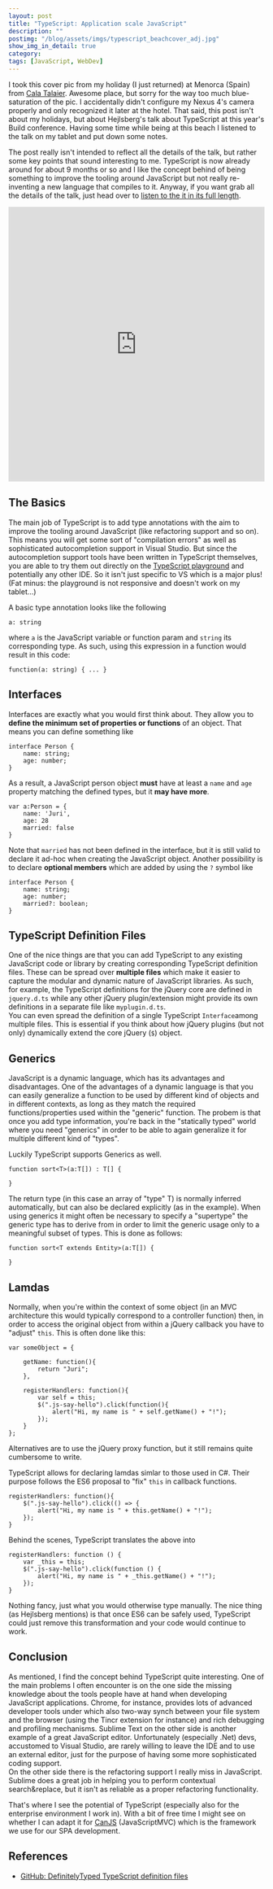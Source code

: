 ```yaml
---
layout: post
title: "TypeScript: Application scale JavaScript"
description: ""
postimg: "/blog/assets/imgs/typescript_beachcover_adj.jpg"
show_img_in_detail: true
category: 
tags: [JavaScript, WebDev]
---
```


I took this cover pic from my holiday (I just returned) at Menorca (Spain) from [Cala Talaier](https://www.google.com/maps?ll=39.926536,3.902724&spn=0.001351,0.002575&t=h&dg=opt&z=19). Awesome place, but sorry for the way too much blue-saturation of the pic. I accidentally didn't configure my Nexus 4's camera properly and only recognized it later at the hotel. That said, this post isn't about my holidays, but about Hejlsberg's talk about TypeScript at this year's Build conference. Having some time while being at this beach I listened to the talk on my tablet and put down some notes.

The post really isn't intended to reflect all the details of the talk, but rather some key points that sound interesting to me. TypeScript is now already around for about 9 months or so and I like the concept behind of being something to improve the tooling around JavaScript but not really re-inventing a new language that compiles to it.
Anyway, if you want grab all the details of the talk, just head over to [listen to the it in its full length]( http://channel9.msdn.com/Events/Build/2013/3-314).  

<iframe style="height:540px;width:100%" src="http://channel9.msdn.com/Events/Build/2013/3-314/player" frameBorder="0" scrolling="no"> </iframe>

## The Basics

The main job of TypeScript is to add type annotations with the aim to improve the tooling around JavaScript (like refactoring support and so on). This means you will get some sort of "compilation errors" as well as sophisticated autocompletion support in Visual Studio. But since the autocompletion support tools have been written in TypeScript themselves, you are able to try them out directly on the [TypeScript playground](http://www.typescriptlang.org/Playground/) and potentially any other IDE. So it isn't just specific to VS which is a major plus!  
(Fat minus: the playground is not responsive and doesn't work on my tablet...)

A basic type annotation looks like the following

    a: string

where `a` is the JavaScript variable or function param and `string` its corresponding type. As such, using this expression in a function would result in this code:

    function(a: string) { ... }

## Interfaces

Interfaces are exactly what you would first think about. They allow you to **define the minimum set of properties or functions** of an object. That means you can define something like

    interface Person {
        name: string;
        age: number;
    }

As a result, a JavaScript person object **must** have at least a `name` and `age` property matching the defined types, but it **may have more**.

    var a:Person = {
        name: 'Juri',
        age: 28
        married: false
    }

Note that `married` has not been defined in the interface, but it is still valid to declare it ad-hoc when creating the JavaScript object. Another possibility is to declare **optional members** which are added by using the `?` symbol like

    interface Person {
        name: string;
        age: number;
        married?: boolean;
    }

## TypeScript Definition Files

One of the nice things are that you can add TypeScript to any existing JavaScript code or library by creating corresponding TypeScript definition files. These can be spread over **multiple files** which make it easier to capture the modular and dynamic nature of JavaScript libraries. As such, for example, the TypeScript definitions for the jQuery core are defined in `jquery.d.ts` while any other jQuery plugin/extension might provide its own definitions in a separate file like `myplugin.d.ts`.  
You can even spread the definition of a single TypeScript `Interface`among multiple files. This is essential if you think about how jQuery plugins (but not only) dynamically extend the core jQuery (`$`) object.

## Generics

JavaScript is a dynamic language, which has its advantages and disadvantages. One of the advantages of a dynamic language is that you can easily generalize a function to be used by different kind of objects and in different contexts, as long as they match the required functions/properties used within the "generic" function. The probem is that once you add type information, you're back in the "statically typed" world where you need "generics" in order to 
be able to again generalize it for multiple different kind of "types".

Luckily TypeScript supports Generics as well.

    function sort<T>(a:T[]) : T[] {

    }

The return type (in this case an array of "type" T) is normally inferred automatically, but can also be declared 
explicitly (as in the example). When using generics it might often be necessary to specify a "supertype" the 
generic type has to derive from in order to limit the generic usage only to a meaningful subset of types. This 
is done as follows:

    function sort<T extends Entity>(a:T[]) {

    }

## Lamdas

Normally, when you're within the context of some object (in an MVC architecture this would typically correspond to a controller function) then, in order to access the original object from within a jQuery callback you have to "adjust" `this`. This is often done like this: 

    var someObject = {

        getName: function(){
            return "Juri";
        },
        
        registerHandlers: function(){
            var self = this;
            $(".js-say-hello").click(function(){
                alert("Hi, my name is " + self.getName() + "!");
            });
        }
    };

Alternatives are to use the jQuery proxy function, but it still remains quite cumbersome to write.

TypeScript allows for declaring lamdas simlar to those used in C#. Their purpose follows the ES6 proposal to "fix" `this` in callback functions.

    registerHandlers: function(){
        $(".js-say-hello").click(() => {
            alert("Hi, my name is " + this.getName() + "!");
        });
    }

Behind the scenes, TypeScript translates the above into

    registerHandlers: function () {
        var _this = this;
        $(".js-say-hello").click(function () {
            alert("Hi, my name is " + _this.getName() + "!");
        });
    }

Nothing fancy, just what you would otherwise type manually. The nice thing (as Hejlsberg mentions) is that once ES6 can be safely used, TypeScript could just remove this transformation and your code would continue to work.

## Conclusion

As mentioned, I find the concept behind TypeScript quite interesting. One of the main problems I often encounter is on the one side the missing knowledge about the tools people have at hand when developing JavaScript applications. Chrome, for instance, provides lots of advanced developer tools under which also two-way synch between your file system and the browser (using the Tincr extension for instance) and rich debugging and profiling mechanisms. Sublime Text on the other side is another example of a great JavaScript editor. Unfortunately (especially .Net) devs, accustomed to Visual Studio, are rarely willing to leave the IDE and to use an external editor, just for the purpose of having some more sophisticated coding support.  
On the other side there is the refactoring support I really miss in JavaScript. Sublime does a great job in helping you to perform contextual search&replace, but it isn't as reliable as a proper refactoring functionality.

That's where I see the potential of TypeScript (especially also for the enterprise environment I work in). With a bit of free time I might see on whether I can adapt it for [CanJS](http://canjs.us) (JavaScriptMVC) which is the framework we use for our SPA development.

## References

- [GitHub: DefinitelyTyped TypeScript definition files]( https://github.com/DefinitelyTyped/DefinitelyTyped)
